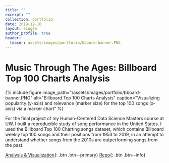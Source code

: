 ```yaml
---
title: ""
excerpt: ""
collection: portfolio
date: 2019-12-10
layout: single
author_profile: true
header:
  teaser: assets/images/portfolio/bboard-banner.PNG
---
```


# Music Through The Ages: Billboard Top 100 Charts Analysis

{% include figure image_path="/assets/images/portfolio/bboard-banner.PNG" alt="Billboard Top 100 Charts Analysis" caption="Visualizing popularity (y-axis) and relevance (marker size) for the top 100 songs (x-axis) via a marker chart" %}

For the final project of my Human-Centered Data Science Masters course at UW, I built a reproducible study of song performance in the United States. I used the Billboard Top 100 Charting songs dataset, which contains Billboard weekly top 100 songs and their positions from 1953 to 2019, in an attempt to understand whether songs from the 2010s are outperforming songs from the past.

[Analysis & Visualization](https://nbviewer.jupyter.org/github/kfrankc/data512-final-project/blob/master/analysis/analysis.ipynb){: .btn .btn--primary}
[Repo](https://github.com/kfrankc/data512-final-project){: .btn .btn--info}
